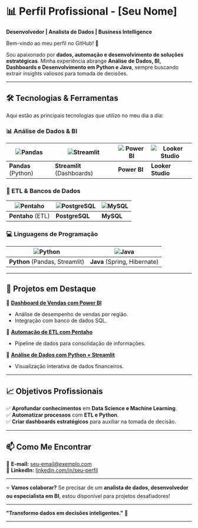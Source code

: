 # **📊 Perfil Profissional - [Seu Nome]**  

**Desenvolvedor | Analista de Dados | Business Intelligence**  

Bem-vindo ao meu perfil no GitHub! 👋  

Sou apaixonado por **dados, automação e desenvolvimento de soluções estratégicas**. Minha experiência abrange **Análise de Dados, BI, Dashboards e Desenvolvimento em Python e Java**, sempre buscando extrair insights valiosos para tomada de decisões.  

---

## **🛠️ Tecnologias & Ferramentas**  

Aqui estão as principais tecnologias que utilizo no meu dia a dia:  

### **📊 Análise de Dados & BI**  
| ![Pandas](https://img.shields.io/badge/Pandas-2C2D72?style=for-the-badge&logo=pandas&logoColor=white) | ![Streamlit](https://img.shields.io/badge/Streamlit-FF4B4B?style=for-the-badge&logo=Streamlit&logoColor=white) | ![Power BI](https://img.shields.io/badge/PowerBI-F2C811?style=for-the-badge&logo=Power%20BI&logoColor=black) | ![Looker Studio](https://img.shields.io/badge/Looker_Studio-4285F4?style=for-the-badge&logo=google&logoColor=white) |  
|--|--|--|--|  
| **Pandas** (Python) | **Streamlit** (Dashboards) | **Power BI** | **Looker Studio** |  

### **🔄 ETL & Bancos de Dados**  
| ![Pentaho](https://img.shields.io/badge/Pentaho-FF6C37?style=for-the-badge&logo=pentaho&logoColor=white) | ![PostgreSQL](https://img.shields.io/badge/PostgreSQL-316192?style=for-the-badge&logo=postgresql&logoColor=white) | ![MySQL](https://img.shields.io/badge/MySQL-005C84?style=for-the-badge&logo=mysql&logoColor=white) |  
|--|--|--|  
| **Pentaho** (ETL) | **PostgreSQL** | **MySQL** |  

### **💻 Linguagens de Programação**  
| ![Python](https://img.shields.io/badge/Python-3776AB?style=for-the-badge&logo=python&logoColor=white) | ![Java](https://img.shields.io/badge/Java-ED8B00?style=for-the-badge&logo=openjdk&logoColor=white) |  
|--|--|  
| **Python** (Pandas, Streamlit) | **Java** (Spring, Hibernate) |  

---

## **🚀 Projetos em Destaque**  

🔹 **[Dashboard de Vendas com Power BI](link_do_repositório)**  
- Análise de desempenho de vendas por região.  
- Integração com banco de dados SQL.  

🔹 **[Automação de ETL com Pentaho](link_do_repositório)**  
- Pipeline de dados para consolidação de informações.  

🔹 **[Análise de Dados com Python + Streamlit](link_do_repositório)**  
- Visualização interativa de dados financeiros.  

---

## **📈 Objetivos Profissionais**  

✅ **Aprofundar conhecimentos** em **Data Science e Machine Learning**.  
✅ **Automatizar processos** com **ETL e Python**.  
✅ **Criar dashboards estratégicos** para auxiliar na tomada de decisão.  

---

## **📫 Como Me Encontrar**  

📧 **E-mail:** [seu-email@exemplo.com](mailto:hfelixmsouza@gmail.com)  
🔗 **LinkedIn:** [linkedin.com/in/seu-perfil]([https://www.linkedin.com/in/seu-perfil](https://www.linkedin.com/in/helmer-barcelos-a46734289/))  

---

⭐ **Vamos colaborar?** Se precisar de um **analista de dados, desenvolvedor ou especialista em BI**, estou disponível para projetos desafiadores!  

--- 

**"Transformo dados em decisões inteligentes."** 🚀  

---
